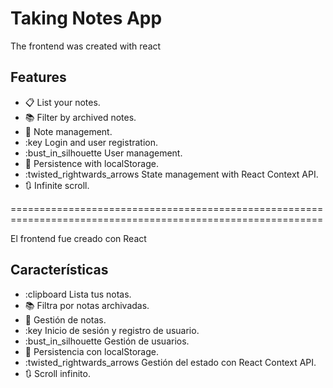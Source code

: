 # Taking Notes App

<p>The frontend was created with react</p>

## Features
- :clipboard: List your notes.
- 📚 Filter by archived notes.
- 📝 Note management.
- :key Login and user registration.
- :bust_in_silhouette User management.
- 💾 Persistence with localStorage.
- :twisted_rightwards_arrows State management with React Context API.
- 🔃 Infinite scroll.

============================================================================================================

<p>El frontend fue creado con React</p>

## Características
- :clipboard Lista tus notas.
- 📚 Filtra por notas archivadas.
- 📝 Gestión de notas.
- :key Inicio de sesión y registro de usuario.
- :bust_in_silhouette Gestión de usuarios.
- 💾 Persistencia con localStorage.
- :twisted_rightwards_arrows Gestión del estado con React Context API.
- 🔃 Scroll infinito.

